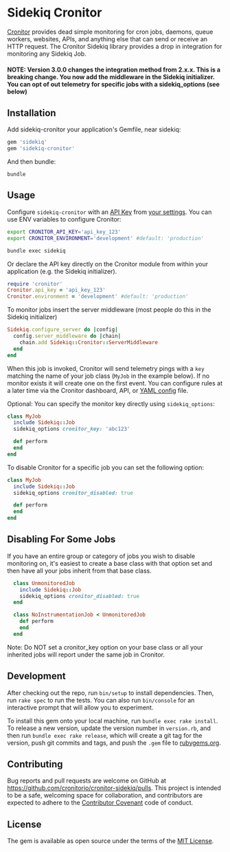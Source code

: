 # Sidekiq Cronitor

[Cronitor](https://cronitor.io/) provides dead simple monitoring for cron jobs, daemons, queue workers, websites, APIs, and anything else that can send or receive an HTTP request. The Cronitor Sidekiq library provides a drop in integration for monitoring any Sidekiq Job.


#### NOTE: Version 3.0.0 changes the integration method from 2.x.x. This is a breaking change. You now add the middleware in the Sidekiq initializer. You can opt of out telemetry for specific jobs with a sidekiq_options (see below)

## Installation

Add sidekiq-cronitor your application's Gemfile, near sidekiq:

```ruby
gem 'sidekiq'
gem 'sidekiq-cronitor'
```

And then bundle:

```
bundle
```

## Usage

Configure `sidekiq-cronitor` with an [API Key](https://cronitor.io/docs/api-overview) from [your settings](https://cronitor.io/settings). You can use ENV variables to configure Cronitor:

```sh
export CRONITOR_API_KEY='api_key_123'
export CRONITOR_ENVIRONMENT='development' #default: 'production'

bundle exec sidekiq
```

Or declare the API key directly on the Cronitor module from within your application (e.g. the Sidekiq initializer).

```ruby
require 'cronitor'
Cronitor.api_key = 'api_key_123'
Cronitor.environment = 'development' #default: 'production'
```


To monitor jobs insert the server middleware (most people do this in the Sidekiq initializer)

```ruby
Sidekiq.configure_server do |config|
  config.server_middleware do |chain|
    chain.add Sidekiq::Cronitor::ServerMiddleware
  end
end
```


When this job is invoked, Cronitor will send telemetry pings with a `key` matching the name of your job class (`MyJob` in the example below). If no monitor exists it will create one on the first event. You can configure rules at a later time via the Cronitor dashboard, API, or [YAML config](https://github.com/cronitorio/cronitor-ruby#configuring-monitors) file.

Optional: You can specify the monitor key directly using `sidekiq_options`:

```ruby
class MyJob
  include Sidekiq::Job
  sidekiq_options cronitor_key: 'abc123'

  def perform
  end
end
```


To disable Cronitor for a specific job you can set the following option:

```ruby
class MyJob
  include Sidekiq::Job
  sidekiq_options cronitor_disabled: true

  def perform
  end
end
```

## Disabling For Some Jobs
If you have an entire group or category of jobs you wish to disable monitoring on, it's easiest to create a base class with that option set and then have all your jobs inherit from that base class.

```ruby
  class UnmonitoredJob
    include Sidekiq::Job
    sidekiq_options cronitor_disabled: true
  end

  class NoInstrumentationJob < UnmonitoredJob
    def perform
    end
  end
```

Note: Do NOT set a cronitor_key option on your base class or all your inherited jobs will report under the same job in Cronitor.

## Development

After checking out the repo, run `bin/setup` to install dependencies. Then, run `rake spec` to run the tests. You can also run `bin/console` for an interactive prompt that will allow you to experiment.

To install this gem onto your local machine, run `bundle exec rake install`. To release a new version, update the version number in `version.rb`, and then run `bundle exec rake release`, which will create a git tag for the version, push git commits and tags, and push the `.gem` file to [rubygems.org](https://rubygems.org).

## Contributing

Bug reports and pull requests are welcome on GitHub at https://github.com/cronitorio/cronitor-sidekiq/pulls. This project is intended to be a safe, welcoming space for collaboration, and contributors are expected to adhere to the [Contributor Covenant](http://contributor-covenant.org) code of conduct.

## License

The gem is available as open source under the terms of the [MIT License](https://opensource.org/licenses/MIT).
